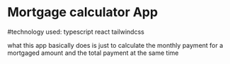 # Mortgage calculator App

#technology used:
typescript
react
tailwindcss

what this app basically does is just to calculate the monthly payment for a mortgaged amount and the total payment at the same time
